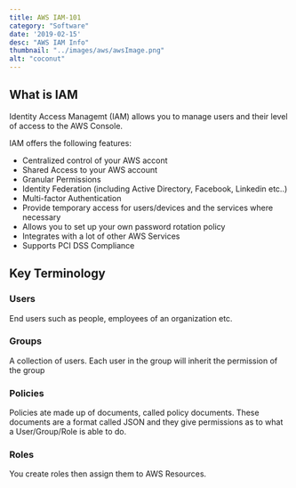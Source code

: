 ```yaml
---
title: AWS IAM-101
category: "Software"
date: '2019-02-15'
desc: "AWS IAM Info"
thumbnail: "../images/aws/awsImage.png"
alt: "coconut"
---
```


## What is IAM

Identity Access Managemt (IAM) allows you to manage users and their level of access to the AWS Console.

IAM offers the following features:

* Centralized control of your AWS accont
* Shared Access to your AWS account
* Granular Permissions
* Identity Federation (including Active Directory, Facebook, Linkedin etc..)
* Multi-factor Authentication
* Provide temporary access for users/devices and the services where necessary
* Allows you to set up your own password rotation policy
* Integrates with a lot of other AWS Services
* Supports PCI DSS Compliance

## Key Terminology

### Users

End users such as people, employees of an organization etc.

### Groups

A collection of users. Each user in the group will inherit the permission of the group

### Policies 

Policies ate made up of documents, called policy documents. These documents are a format called JSON and they give permissions as to what a User/Group/Role is able to do. 

### Roles

You create roles then assign them to AWS Resources.





